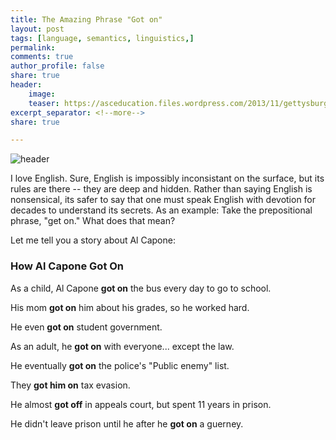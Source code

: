 ```yaml
---
title: The Amazing Phrase "Got on"
layout: post
tags: [language, semantics, linguistics,]
permalink: 
comments: true
author_profile: false
share: true
header:
    image: 
    teaser: https://asceducation.files.wordpress.com/2013/11/gettysburgwordle.png
excerpt_separator: <!--more-->
share: true

---
```


![header](https://asceducation.files.wordpress.com/2013/11/gettysburgwordle.png)

I love English. Sure, English is impossibly inconsistant on the surface, but its rules are there -- they are deep and hidden. Rather than saying English is nonsensical, its safer to say that one must speak English with devotion for decades to understand its secrets. As an example: Take the prepositional phrase, "get on." What does that mean? 

Let me tell you a story about Al Capone: 

### How Al Capone Got On

As a child, Al Capone __got on__ the bus every day to go to school. 

His mom __got on__ him about his grades, so he worked hard. 

He even __got on__ student government. 

As an adult, he __got on__ with everyone... except the law.

He eventually __got on__ the police's "Public enemy" list.

They __got him on__ tax evasion. 

He almost __got off__ in appeals court, but spent 11 years in prison.

He didn't leave prison until he after he __got on__ a guerney. 


